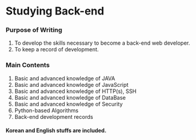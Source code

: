 # Studying Back-end


### Purpose of Writing
1. To develop the skills necessary to become a back-end web developer.
2. To keep a record of development.

### Main Contents
1. Basic and advanced knowledge of JAVA
2. Basic and advanced knowledge of JavaScript
3. Basic and advanced knowledge of HTTP(s), SSH
4. Basic and advanced knowledge of DataBase
5. Basic and advanced knowledge of Security
6. Python-based Algorithms
7. Back-end development records

#### Korean and English stuffs are included.
